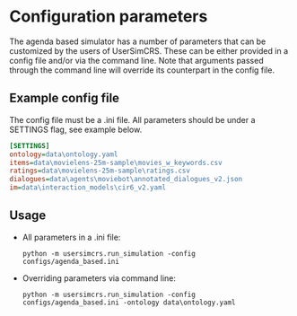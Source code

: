# Configuration parameters

The agenda based simulator has a number of parameters that can be customized by
the users of UserSimCRS. These can be either provided in a config file and/or via the command line. Note that arguments passed through the command line will override its counterpart in the config file.

## Example config file
The config file must be a .ini file. All parameters should be under a SETTINGS flag, see example below.
```ini
[SETTINGS]
ontology=data\ontology.yaml
items=data\movielens-25m-sample\movies_w_keywords.csv
ratings=data\movielens-25m-sample\ratings.csv
dialogues=data\agents\moviebot\annotated_dialogues_v2.json
im=data\interaction_models\cir6_v2.yaml
```

## Usage
* All parameters in a .ini file:
  ```shell
  python -m usersimcrs.run_simulation -config configs/agenda_based.ini
  ```
* Overriding parameters via command line: 
  ```shell
  python -m usersimcrs.run_simulation -config configs/agenda_based.ini -ontology data\ontology.yaml
  ```